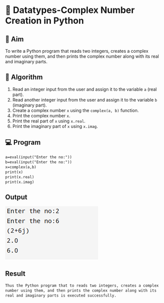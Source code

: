 # 🧮 Datatypes-Complex Number Creation in Python

## 🎯 Aim
To write a Python program that reads two integers, creates a complex number using them, and then prints the complex number along with its real and imaginary parts.

## 🧠 Algorithm
1. Read an integer input from the user and assign it to the variable `a` (real part).
2. Read another integer input from the user and assign it to the variable `b` (imaginary part).
3. Create a complex number `x` using the `complex(a, b)` function.
4. Print the complex number `x`.
5. Print the real part of `x` using `x.real`.
6. Print the imaginary part of `x` using `x.imag`.

## 💻 Program
```
a=eval(input("Enter the no:"))
b=eval(input("Enter the no:"))
x=complex(a,b)
print(x)
print(x.real)
print(x.imag)
```

## Output
![alt text](image-2.png)
## Result
```
Thus the Python program that to reads two integers, creates a complex number using them, and then prints the complex number along with its real and imaginary parts is executed successfully.
```